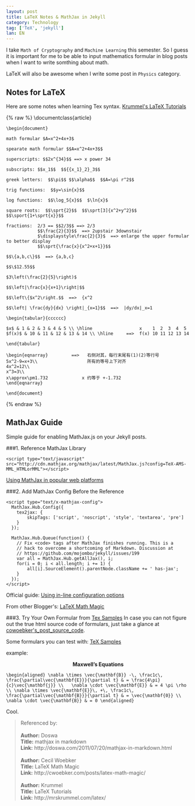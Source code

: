 ```yaml
---
layout: post
title: LaTeX Notes & MathJax in Jekyll
category: Technology
tag: ['TeX', 'jekyll']
lan: EN
---
```


I take `Math of Cryptography` and `Machine Learning` this semester. So I guess it is important for me to be able to input mathematics formular in blog posts when I want to write somthing about math. 

<!--preview-->

LaTeX will also be awesome when I write some post in `Physics` category.

## Notes for LaTeX

Here are some notes when learning Tex syntax.
[Krummel's LaTeX Tutorials](http://mrskrummel.com/latex/ "GIFTED &TALENTED MATHEMATICS")

{% raw %}
    \documentclass{article}

    \begin{document}

    math formular $A=x^2+4x+3$ 

    spearate math formular $$A=x^2+4x+3$$

    superscripts: $$2x^{34}$$ ==> x power 34

    subscripts: $$x_1$$  $${{x_1}_2}_3$$

    greek letters:  $$\pi$$ $$\alpha$$  $$A=\pi r^2$$

    trig functions:  $$y=\sin{x}$$  

    log functions:  $$\log_5{x}$$  $\ln{x}$

    square roots:  $$\sprt{2}$$  $$\sprt[3]{x^2+y^2}$$ $$\sport{1+\sprt{x}}$$

    fractions:  2/3 == $$2/3$$ ==> 2/3   
                $$\frac{2}{3}$$  ==> 2upstair 3downstair
                $\displaystyle\frac{2}{3}$  ==> enlarge the upper formular to better display
                $$\sprt{\frac{x}{x^2+x+1}}$$

    $$\{a,b,c\}$$  ==> {a,b,c}

    $$\$12.55$$

    $3\left(\frac{2}{5}\right)$

    $$\left|\frac{x}{x+1}\right|$$

    $$\left\{$x^2\right.$$  ==>  {x^2

    $$\left| \frac{dy}{dx} \right|_{x=1}$$  ==>  |dy/dx|_x=1

    \begin{tabular}{cccccc}

    $x$ & 1 & 2 & 3 & 4 & 5 \\ \hline                  x    1  2  3  4  5 
    $f(x)$ & 10 & 11 & 12 & 13 & 14 \\ \hline     ==>  f(x) 10 11 12 13 14

    \end{tabular}

    \begin{eqnarray}         ==>   右侧对其，每行末尾有(1)(2)等行号
    5x^2-9=x+3\\                   所有的等号上下对齐
    4x^2=12\\
    x^3=3\\
    x\approx\pm1.732             x 约等于 +-1.732
    \end{eqnarray}

    \end{document}
{% endraw %}


## MathJax Guide
Simple guide for enabling MathJax.js on your Jekyll posts.

###1. Reference MathJax Library
<br/>

    <script type="text/javascript" src="http://cdn.mathjax.org/mathjax/latest/MathJax.js?config=TeX-AMS-MML_HTMLorMML"></script>

[Using MathJax in popular web platforms](http://docs.mathjax.org/en/latest/platforms/index.html#using-mathjax-in-a-theme-file)

###2. Add MathJax Config Before the Reference

    <script type="text/x-mathjax-config">
      MathJax.Hub.Config({
        tex2jax: {
            skipTags: ['script', 'noscript', 'style', 'textarea', 'pre']
        }
      });

      MathJax.Hub.Queue(function() {
        // Fix <code> tags after MathJax finishes running. This is a
        // hack to overcome a shortcoming of Markdown. Discussion at
        // https://github.com/mojombo/jekyll/issues/199
        var all = MathJax.Hub.getAllJax(), i;
        for(i = 0; i < all.length; i += 1) {
            all[i].SourceElement().parentNode.className += ' has-jax';
        }
      });
    </script>

Official guide: [Using in-line configuration options](http://docs.mathjax.org/en/v1.1-latest/configuration.html#config-files)

From other Blogger's: [LaTeX Math Magic][]


###3. Try Your Own Formular from [Tex Samples](http://www.mathjax.org/demos/tex-samples/)
In case you can not figure out the true html source code of formulars, just take a glance at [cowoebker's_post_source_code](https://github.com/cwoebker/.com/blob/master/_posts/2011-10-27-latex-math-magic.markdown).

Some formulars you can test with: [TeX Samples](http://www.mathjax.org/demos/tex-samples/)

example: 
<center><strong>Maxwell’s Equations</strong></center>

`\begin{aligned}
\nabla \times \vec{\mathbf{B}} -\, \frac1c\, \frac{\partial\vec{\mathbf{E}}}{\partial t} & = \frac{4\pi}{c}\vec{\mathbf{j}} \\   \nabla \cdot \vec{\mathbf{E}} & = 4 \pi \rho \\
\nabla \times \vec{\mathbf{E}}\, +\, \frac1c\, \frac{\partial\vec{\mathbf{B}}}{\partial t} & = \vec{\mathbf{0}} \\
\nabla \cdot \vec{\mathbf{B}} & = 0 \end{aligned}`

Cool.



<blockquote>
Referenced by: <br/>
<br/>
<b>Author:</b> Doswa <br/>
<b>Title:</b>  mathjax in markdown <br/>
<b>Link:</b>   http://doswa.com/2011/07/20/mathjax-in-markdown.html <br/>
<br/>
<b>Author:</b> Cecil Woebker <br/>
<b>Title:</b>  LaTeX Math Magic<br/>
<b>Link:</b>   http://cwoebker.com/posts/latex-math-magic/<br/>

<br/>
<b>Author:</b> Krummel <br/>
<b>Title:</b>  LaTeX Tutorials<br/>
<b>Link:</b>   http://mrskrummel.com/latex/<br/>
</blockquote>


[LaTeX Math Magic]: http://doswa.com/2011/07/20/mathjax-in-markdown.html
